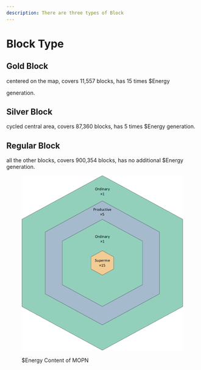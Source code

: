 ```yaml
---
description: There are three types of Block
---
```


# Block Type

## Gold Block

centered on the map, covers 11,557 blocks, has 15 times $Energy&#x20;

generation.

## Silver Block

cycled central area, covers 87,360 blocks, has 5 times $Energy generation.

## Regular Block

all the other blocks, covers 900,354 blocks, has no additional $Energy generation.

<figure><img src="../../.gitbook/assets/Energy Content of MOPN.png" alt=""><figcaption><p>$Energy Content of MOPN</p></figcaption></figure>

